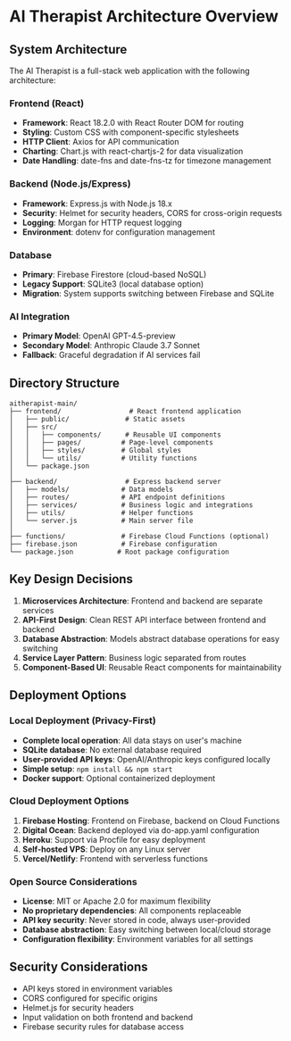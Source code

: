 # AI Therapist Architecture Overview

## System Architecture

The AI Therapist is a full-stack web application with the following architecture:

### Frontend (React)
- **Framework**: React 18.2.0 with React Router DOM for routing
- **Styling**: Custom CSS with component-specific stylesheets
- **HTTP Client**: Axios for API communication
- **Charting**: Chart.js with react-chartjs-2 for data visualization
- **Date Handling**: date-fns and date-fns-tz for timezone management

### Backend (Node.js/Express)
- **Framework**: Express.js with Node.js 18.x
- **Security**: Helmet for security headers, CORS for cross-origin requests
- **Logging**: Morgan for HTTP request logging
- **Environment**: dotenv for configuration management

### Database
- **Primary**: Firebase Firestore (cloud-based NoSQL)
- **Legacy Support**: SQLite3 (local database option)
- **Migration**: System supports switching between Firebase and SQLite

### AI Integration
- **Primary Model**: OpenAI GPT-4.5-preview
- **Secondary Model**: Anthropic Claude 3.7 Sonnet
- **Fallback**: Graceful degradation if AI services fail

## Directory Structure

```
aitherapist-main/
├── frontend/                 # React frontend application
│   ├── public/              # Static assets
│   ├── src/
│   │   ├── components/      # Reusable UI components
│   │   ├── pages/          # Page-level components
│   │   ├── styles/         # Global styles
│   │   └── utils/          # Utility functions
│   └── package.json
│
├── backend/                 # Express backend server
│   ├── models/             # Data models
│   ├── routes/             # API endpoint definitions
│   ├── services/           # Business logic and integrations
│   ├── utils/              # Helper functions
│   └── server.js           # Main server file
│
├── functions/              # Firebase Cloud Functions (optional)
├── firebase.json           # Firebase configuration
└── package.json           # Root package configuration
```

## Key Design Decisions

1. **Microservices Architecture**: Frontend and backend are separate services
2. **API-First Design**: Clean REST API interface between frontend and backend
3. **Database Abstraction**: Models abstract database operations for easy switching
4. **Service Layer Pattern**: Business logic separated from routes
5. **Component-Based UI**: Reusable React components for maintainability

## Deployment Options

### Local Deployment (Privacy-First)
- **Complete local operation**: All data stays on user's machine
- **SQLite database**: No external database required
- **User-provided API keys**: OpenAI/Anthropic keys configured locally
- **Simple setup**: `npm install && npm start`
- **Docker support**: Optional containerized deployment

### Cloud Deployment Options
1. **Firebase Hosting**: Frontend on Firebase, backend on Cloud Functions
2. **Digital Ocean**: Backend deployed via do-app.yaml configuration
3. **Heroku**: Support via Procfile for easy deployment
4. **Self-hosted VPS**: Deploy on any Linux server
5. **Vercel/Netlify**: Frontend with serverless functions

### Open Source Considerations
- **License**: MIT or Apache 2.0 for maximum flexibility
- **No proprietary dependencies**: All components replaceable
- **API key security**: Never stored in code, always user-provided
- **Database abstraction**: Easy switching between local/cloud storage
- **Configuration flexibility**: Environment variables for all settings

## Security Considerations

- API keys stored in environment variables
- CORS configured for specific origins
- Helmet.js for security headers
- Input validation on both frontend and backend
- Firebase security rules for database access